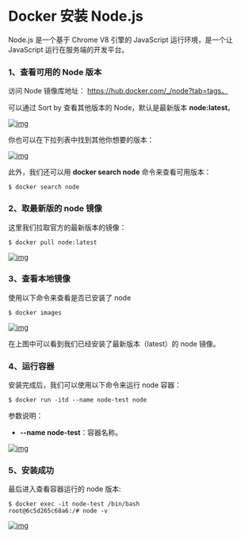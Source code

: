 # Docker 安装 Node.js

Node.js 是一个基于 Chrome V8 引擎的 JavaScript 运行环境，是一个让 JavaScript 运行在服务端的开发平台。

### 1、查看可用的 Node 版本

访问 Node 镜像库地址： https://hub.docker.com/_/node?tab=tags。

可以通过 Sort by 查看其他版本的 Node，默认是最新版本 **node:latest**。

[![img](https://www.runoob.com/wp-content/uploads/2019/11/docker-node1.png)](https://www.runoob.com/wp-content/uploads/2019/11/docker-node1.png)

你也可以在下拉列表中找到其他你想要的版本：

[![img](https://www.runoob.com/wp-content/uploads/2019/11/docker-node2.png)](https://www.runoob.com/wp-content/uploads/2019/11/docker-node2.png)

此外，我们还可以用 **docker search node** 命令来查看可用版本：

```
$ docker search node
```

### 2、取最新版的 node 镜像

这里我们拉取官方的最新版本的镜像：

```
$ docker pull node:latest
```

[![img](https://www.runoob.com/wp-content/uploads/2019/11/docker-node3.png)](https://www.runoob.com/wp-content/uploads/2019/11/docker-node3.png)

### 3、查看本地镜像

使用以下命令来查看是否已安装了 node

```
$ docker images
```

[![img](https://www.runoob.com/wp-content/uploads/2019/11/docker-node4.png)](https://www.runoob.com/wp-content/uploads/2019/11/docker-node4.png)

在上图中可以看到我们已经安装了最新版本（latest）的 node 镜像。

### 4、运行容器

安装完成后，我们可以使用以下命令来运行 node 容器：

```
$ docker run -itd --name node-test node
```

参数说明：

- **--name node-test**：容器名称。

[![img](https://www.runoob.com/wp-content/uploads/2019/11/docker-node5.png)](https://www.runoob.com/wp-content/uploads/2019/11/docker-node5.png)

### 5、安装成功

最后进入查看容器运行的 node 版本:

```
$ docker exec -it node-test /bin/bash
root@6c5d265c68a6:/# node -v
```

[![img](https://www.runoob.com/wp-content/uploads/2019/11/docker-node6.png)](https://www.runoob.com/wp-content/uploads/2019/11/docker-node6.png)